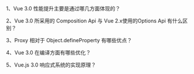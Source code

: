 1、Vue 3.0 性能提升主要是通过哪几方面体现的？



2、Vue 3.0 所采用的 Composition Api 与 Vue 2.x使用的Options Api 有什么区别？



3、Proxy 相对于 Object.defineProperty 有哪些优点？



4、Vue 3.0 在编译方面有哪些优化？



5、Vue.js 3.0 响应式系统的实现原理？
